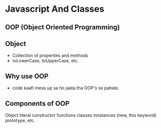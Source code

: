 # Javascript And Classes

<!-- Yes 👍, JavaScript does have classes, but there’s an important detail:

Before ES6 (2015): JavaScript didn’t have classes in the traditional sense (like Java, C++, etc.). Instead, it used prototypes for inheritance and object creation.

After ES6: The class keyword was introduced, which provides syntactic sugar over JavaScript’s prototype-based inheritance.

That means classes in JavaScript are not truly new structures — they are just a cleaner, more familiar way to work with prototypes. -->

## OOP (Object Oriented Programming)

## Object
- Collection of properties and methods
- toLowerCase, toUpperCase, etc.

## Why use OOP
- code kaafi mess up sa ho jaata tha OOP's se pahale.

## Components of OOP
Object literal
constructor functions
classes
innstances (new, this keyword)
prototype, etc.

